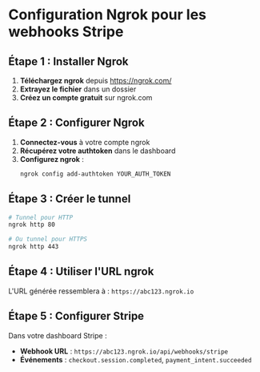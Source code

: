 # Configuration Ngrok pour les webhooks Stripe

## Étape 1 : Installer Ngrok

1. **Téléchargez ngrok** depuis https://ngrok.com/
2. **Extrayez le fichier** dans un dossier
3. **Créez un compte gratuit** sur ngrok.com

## Étape 2 : Configurer Ngrok

1. **Connectez-vous** à votre compte ngrok
2. **Récupérez votre authtoken** dans le dashboard
3. **Configurez ngrok** :
   ```bash
   ngrok config add-authtoken YOUR_AUTH_TOKEN
   ```

## Étape 3 : Créer le tunnel

```bash
# Tunnel pour HTTP
ngrok http 80

# Ou tunnel pour HTTPS
ngrok http 443
```

## Étape 4 : Utiliser l'URL ngrok

L'URL générée ressemblera à : `https://abc123.ngrok.io`

## Étape 5 : Configurer Stripe

Dans votre dashboard Stripe :
- **Webhook URL** : `https://abc123.ngrok.io/api/webhooks/stripe`
- **Événements** : `checkout.session.completed`, `payment_intent.succeeded`






